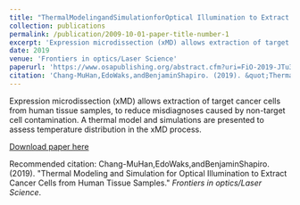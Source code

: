 ```yaml
---
title: "ThermalModelingandSimulationforOptical Illumination to Extract Cancer Cells from Human Tissue Samples"
collection: publications
permalink: /publication/2009-10-01-paper-title-number-1
excerpt: 'Expression microdissection (xMD) allows extraction of target cancer cells from human tissue samples, to reduce misdiagnoses caused by non-target cell contamination. A thermal model and simulations are presented to assess temperature distribution in the xMD process.'
date: 2019
venue: 'Frontiers in optics/Laser Science'
paperurl: 'https://www.osapublishing.org/abstract.cfm?uri=FiO-2019-JTu3A.127'
citation: 'Chang-MuHan,EdoWaks,andBenjaminShapiro. (2019). &quot;Thermal Modeling and Simulation for Optical Illumination to Extract Cancer Cells from Human Tissue Samples.&quot; <i>Frontiers in optics/Laser Science</i>.'
---
```

Expression microdissection (xMD) allows extraction of target cancer cells from human tissue samples, to reduce misdiagnoses caused by non-target cell contamination. A thermal model and simulations are presented to assess temperature distribution in the xMD process.

[Download paper here](http://academicpages.github.io/files/paper1.pdf)

Recommended citation: Chang-MuHan,EdoWaks,andBenjaminShapiro. (2019). "Thermal Modeling and Simulation for Optical Illumination to Extract Cancer Cells from Human Tissue Samples." <i>Frontiers in optics/Laser Science</i>.